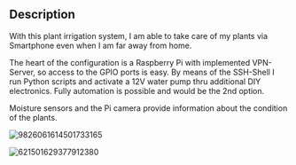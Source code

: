 ## Description

With this plant irrigation system, I am able to take care of my plants via Smartphone even when I am far away from home.

The heart of the configuration is a Raspberry Pi with implemented VPN-Server, so access to the GPIO ports is easy. By means of the SSH-Shell I run Python scripts and activate a 12V water pump thru additional DIY electronics. Fully automation is possible and would be the 2nd option.

Moisture sensors and the Pi camera provide information about the condition of the plants.

![9826061614501733165](https://github.com/Florian-Wilhelm/Raspberry-Pi/assets/77980708/322fb2e7-6f49-4acf-b82c-f94dcbb98e05)

![621501629377912380](https://github.com/Florian-Wilhelm/Raspberry-Pi/assets/77980708/1d596144-0e1f-40a7-9450-8e9f04e3fa9d)
